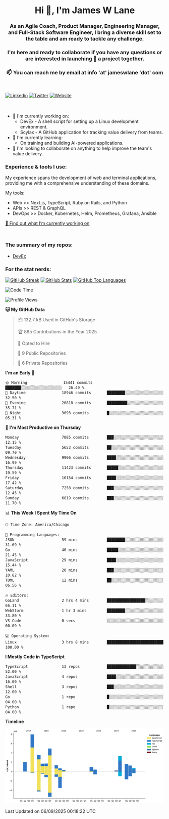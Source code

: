 <h1 align="center">Hi 👋, I'm James W Lane</h1>
<h3 align="center">As an Agile Coach, Product Manager, Engineering Manager, and Full-Stack Software Engineer, I bring a diverse skill set to the table and am ready to tackle any challenge.</h3>
<h3 align="center">I'm here and ready to collaborate if you have any questions or are interested in launching 🚀 a project together.</h3>

<div style="margin-top: 16px;" />

<h3 align="center">📫 You can reach me by email at info 'at' jameswlane 'dot' com</h3>

<div style="margin-top: 48px;" />

[![Linkedin](https://img.shields.io/badge/LinkedIn-0077B5?style=for-the-badge&logo=linkedin&logoColor=white)](https://www.linkedin.com/in/jameswlane/)
[![Twitter](https://img.shields.io/badge/Twitter-1DA1F2?style=for-the-badge&logo=twitter&logoColor=white)](https://x.com/jameswlane)
[![Website](https://img.shields.io/website?down_color=red&down_message=offline&style=for-the-badge&up_color=green&up_message=up&url=https%3A%2F%2Fwww.jameswlane.com)](https://www.jameswlane.com)

<div style="margin-top: 48px;" />

- 🔭 I'm currently working on:
  - DevEx - A shell script for setting up a Linux development environment.
  - Scylax - A GitHub application for tracking value delivery from teams.
- 🌱 I'm currently learning:
  - On training and building AI-powered applications.
- 👯 I'm looking to collaborate on anything to help improve the team's value delivery.

### Experience & tools I use:

My experience spans the development of web and terminal applications, providing me with a comprehensive understanding of these domains.

My tools:
- Web >> Next.js, TypeScript, Ruby on Rails, and Python
- APIs >> REST & GraphQL
- DevOps >> Docker, Kubernetes, Helm, Prometheus, Grafana, Ansible

[🔭 Find out what I’m currently working on](https://www.jameswlane.com/now)  

<div style="margin-top: 50px;"/>

### The summary of my repos:
- [DevEx](https://github.com/jameswlane/devex)  

### For the stat nerds:
[![GitHub Streak](https://github-readme-streak-stats.herokuapp.com?user=jameswlane&theme=tokyonight)](https://git.io/streak-stats)
[![GitHub Stats](https://github-readme-stats.vercel.app/api?username=jameswlane&show_icons=true&theme=tokyonight)](https://github-readme-stats.vercel.app)
[![GitHub Top Languages](https://github-readme-stats.vercel.app/api/top-langs?username=jameswlane&show_icons=true&locale=en&layout=compact&theme=tokyonight)](https://github-readme-stats.vercel.app)

<!--START_SECTION:waka-->
![Code Time](http://img.shields.io/badge/Code%20Time-688%20hrs%206%20mins-blue)

![Profile Views](http://img.shields.io/badge/Profile%20Views-0-blue)

**🐱 My GitHub Data** 

> 📦 132.7 kB Used in GitHub's Storage 
 > 
> 🏆 885 Contributions in the Year 2025
 > 
> 💼 Opted to Hire
 > 
> 📜 9 Public Repositories 
 > 
> 🔑 6 Private Repositories 
 > 
**I'm an Early 🐤** 

```text
🌞 Morning                15441 commits       ███████░░░░░░░░░░░░░░░░░░   26.49 % 
🌆 Daytime                18946 commits       ████████░░░░░░░░░░░░░░░░░   32.50 % 
🌃 Evening                20818 commits       █████████░░░░░░░░░░░░░░░░   35.71 % 
🌙 Night                  3093 commits        █░░░░░░░░░░░░░░░░░░░░░░░░   05.31 % 
```
📅 **I'm Most Productive on Thursday** 

```text
Monday                   7085 commits        ███░░░░░░░░░░░░░░░░░░░░░░   12.15 % 
Tuesday                  5653 commits        ██░░░░░░░░░░░░░░░░░░░░░░░   09.70 % 
Wednesday                9906 commits        ████░░░░░░░░░░░░░░░░░░░░░   16.99 % 
Thursday                 11423 commits       █████░░░░░░░░░░░░░░░░░░░░   19.59 % 
Friday                   10154 commits       ████░░░░░░░░░░░░░░░░░░░░░   17.42 % 
Saturday                 7258 commits        ███░░░░░░░░░░░░░░░░░░░░░░   12.45 % 
Sunday                   6819 commits        ███░░░░░░░░░░░░░░░░░░░░░░   11.70 % 
```


📊 **This Week I Spent My Time On** 

```text
🕑︎ Time Zone: America/Chicago

💬 Programming Languages: 
JSON                     59 mins             ████████░░░░░░░░░░░░░░░░░   31.69 % 
Go                       40 mins             █████░░░░░░░░░░░░░░░░░░░░   21.45 % 
JavaScript               29 mins             ████░░░░░░░░░░░░░░░░░░░░░   15.44 % 
YAML                     20 mins             ███░░░░░░░░░░░░░░░░░░░░░░   10.82 % 
TOML                     12 mins             ██░░░░░░░░░░░░░░░░░░░░░░░   06.56 % 

🔥 Editors: 
GoLand                   2 hrs 4 mins        █████████████████░░░░░░░░   66.11 % 
WebStorm                 1 hr 3 mins         ████████░░░░░░░░░░░░░░░░░   33.80 % 
VS Code                  0 secs              ░░░░░░░░░░░░░░░░░░░░░░░░░   00.09 % 

💻 Operating System: 
Linux                    3 hrs 8 mins        █████████████████████████   100.00 % 
```

**I Mostly Code in TypeScript** 

```text
TypeScript               13 repos            █████████████░░░░░░░░░░░░   52.00 % 
JavaScript               4 repos             ████░░░░░░░░░░░░░░░░░░░░░   16.00 % 
Shell                    3 repos             ███░░░░░░░░░░░░░░░░░░░░░░   12.00 % 
Go                       1 repo              █░░░░░░░░░░░░░░░░░░░░░░░░   04.00 % 
Python                   1 repo              █░░░░░░░░░░░░░░░░░░░░░░░░   04.00 % 
```



**Timeline**

![Lines of Code chart](https://raw.githubusercontent.com/jameswlane/jameswlane/main/assets/bar_graph.png)


 Last Updated on 06/09/2025 00:18:22 UTC
<!--END_SECTION:waka-->
